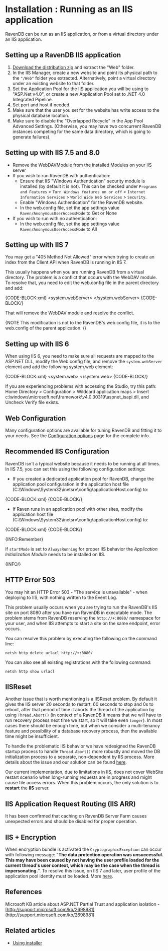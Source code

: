 # Installation : Running as an IIS application

RavenDB can be run as an IIS application, or from a virtual directory under an IIS application.

## Setting up a RavenDB IIS application

1. [Download the distribution zip](https://ravendb.net/download) and extract the "Web" folder.
2. In the IIS Manager, create a new website and point its physical path to the `"/Web"` folder you extracted. Alternatively, point a virtual directory under an existing website to that folder.
3. Set the Application Pool for the IIS application you will be using to "ASP.Net v4.0", or create a new Application Pool set to .NET 4.0 Integrated Pipeline.
4. Set port and host if needed.
5. Make sure that the user you set for the website has write access to the physical database location.
6. Make sure to disable the "Overlapped Recycle" in the App Pool Advanced Settings.  (Otherwise, you may have two concurrent RavenDB instances competing for the same data directory, which is going to generate failures).

## Setting up with IIS 7.5 and 8.0

* Remove the WebDAVModule from the installed Modules on your IIS server
* If you wish to run RavenDB with authentication:
    * Ensure that IIS "Windows Authentication" security module is installed (by default it is not). This can be checked under `Programs and Features` > `Turn Windows features on or off` > `Internet Information Services` > `World Wide Web Services` > `Security`.
    * Enable "Windows Authentication" for the RavenDB website.
    * In the web.config file, set the app settings value `Raven/AnonymousUserAccessMode` to Get or None
* If you wish to run with no authentication:
    * In the web.config file, set the app settings value `Raven/AnonymousUserAccessMode` to All

## Setting up with IIS 7

You may get a "405 Method Not Allowed" error when trying to create an index from the Client API when RavenDB is running in IIS 7.

This usually happens when you are running RavenDB from a virtual directory. The problem is a conflict that occurs with the WebDAV module. To resolve that, you need to edit the web.config file in the parent directory and add:

{CODE-BLOCK:xml}
<system.webServer>
   <modules runAllManagedModulesForAllRequests="true">
      <remove name="WebDAVModule" />
   </modules>
 </system.webServer>
{CODE-BLOCK/}
 
That will remove the WebDAV module and resolve the conflict.

{NOTE This modification is not to the RavenDB's web.config file, it is to the web.config of the parent application. /}

## Setting up with IIS 6

When using IIS 6, you need to make sure all requests are mapped to the ASP.NET DLL, modify the Web.config file, and remove the `system.webServer` element and add the following system.web element:

{CODE-BLOCK:xml}
<system.web>
   <httpHandlers>
      <add path="*" verb="*" 
         type="Raven.Web.ForwardToRavenRespondersFactory, Raven.Web"/>
   </httpHandlers>
</system.web>
{CODE-BLOCK/}

If you are experiencing problems with accessing the Studio, try this path: Home Directory > Configuration > Wildcard application maps > Insert
c:\windows\microsoft.net\framework\v4.0.30319\aspnet_isapi.dll, and Uncheck Verify file exists.

## Web Configuration

Many configuration options are available for tuning RavenDB and fitting it to your needs. See the [Configuration options](https://ravendb.net/docs/server/administration/configuration) page for the complete info.

## Recommended IIS Configuration

RavenDB isn't a typical website because it needs to be running at all times. In IIS 7.5, you can set this using the following configuration settings:

* If you created a dedicated application pool for RavenDB, change the application pool configuration in the application host file (C:\Windows\System32\inetsrv\config\applicationHost.config) to:

{CODE-BLOCK:xml}
       <add name="RavenApplicationPool" managedRuntimeVersion="v4.0" startMode="AlwaysRunning" />
{CODE-BLOCK/}

* If Raven runs in an application pool with other sites, modify the application host file (C:\Windows\System32\inetsrv\config\applicationHost.config) to: 

{CODE-BLOCK:xml}
       <application path="/Raven" serviceAutoStartEnabled="true" />
{CODE-BLOCK/}

{INFO:Remember}

If `startMode` is set to `AlwaysRunning` for proper IIS behavior the _Application Initialization Module_ needs to be installed on IIS.

{INFO/}

## HTTP Error 503

You may hit an HTTP Error 503 - "The service is unavailable" - when deploying to IIS, with nothing written to the Event Log.

This problem usually occurs when you are trying to run the RavenDB's IIS site on port 8080 after you have run RavenDB in executable mode. The problem stems from RavenDB reserving the `http://+:8080/` namespace for your user, and when IIS attempts to start a site on the same endpoint, error occurs.

You can resolve this problem by executing the following on the command line:

    netsh http delete urlacl http://+:8080/

You can also see all existing registrations with the following command:

    netsh http show urlacl

## IISReset

Another issue that is worth mentioning is a IISReset problem. By default it gives the IIS server 20 seconds to restart, 60 seconds to stop and 0s to reboot, after that period of time it aborts the thread of the application by using `Thread.Abort()` (in context of a RavenDB it means that we will have to run recovery process next time we start, so it will take even `longer`). In most cases there should be enough time, but when we consider a multi-tenancy feature and possibility of a database recovery process, then the available time might be insufficient.

To handle the problematic IIS behavior we have redesigned the RavenDB startup process to handle `Thread.Abort()` more robustly and moved the DB initialization process to a separate, non-dependent by IIS process. More details about the issue and our solution can be found [here](https://ayende.com/blog/158817/things-we-learned-from-production-part-iindash-wake-up-or-i-kill-you-dead).

Our current implementation, due to limitations in IIS, does not cover WebSite restart scenario when long-running requests are in progress and might cause file access errors. When this problem occurs, the only solution is to **restart** the **IIS** server.

## IIS Application Request Routing (IIS ARR)

It has been confirmed that caching on RavenDB Server Farm causes unexpected errors and should be disabled for proper operation.

## IIS + Encryption

When encryption bundle is activated the `CryptographicException` can occur with following message: "**The data protection operation was unsuccessful. This may have been caused by not having the user profile loaded for the current thread's user context, which may be the case when the thread is impersonating.**". To resolve this issue, on IIS 7 and later, user profile of the application pool identity must be loaded. More [here](http://blogs.msdn.com/b/vijaysk/archive/2009/03/08/iis-7-tip-3-you-can-now-load-the-user-profile-of-the-application-pool-identity.aspx).

## References

Microsoft KB article about ASP.NET Partial Trust and application isolation - [http://support.microsoft.com/kb/2698981](http://support.microsoft.com/kb/2698981)

## Related articles

 - [Using installer](./using-installer)
